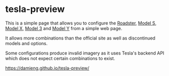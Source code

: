 # tesla-preview

This is a simple page that allows you to configure the [Roadster](https://damieng.github.io/tesla-preview/?model=rd), [Model S](https://damieng.github.io/tesla-preview/?model=ms), [Model X](https://damieng.github.io/tesla-preview/?model=mx), [Model 3](https://damieng.github.io/tesla-preview/?model=m3) and [Model Y](https://damieng.github.io/tesla-preview/?model=my) from a simple web page.

It allows more combinations than the official site as well as discontinued models and options.

Some configurations produce invalid imagery as it uses Tesla's backend API which does not expect certain combinations to exist.

https://damieng.github.io/tesla-preview/
